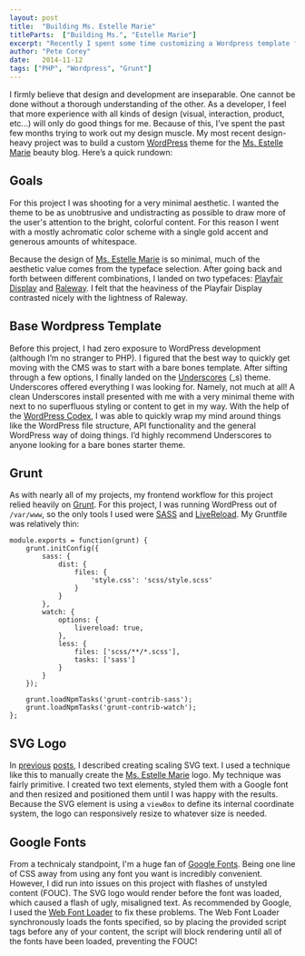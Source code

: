 ```yaml
---
layout: post
title:  "Building Ms. Estelle Marie"
titleParts:  ["Building Ms.", "Estelle Marie"]
excerpt: "Recently I spent some time customizing a Wordpress template for a client. Here's a quick rundown of my process and impressions."
author: "Pete Corey"
date:   2014-11-12
tags: ["PHP", "Wordpress", "Grunt"]
---
```


I firmly believe that design and development are inseparable. One cannot be done without a thorough understanding of the other. As a developer, I feel that more experience with all kinds of design (visual, interaction, product, etc...) will only do good things for me. Because of this, I’ve spent the past few months trying to work out my design muscle. My most recent design-heavy project was to build a custom [WordPress](https://wordpress.com/) theme for the [Ms. Estelle Marie](http://www.msestellemarie.com/) beauty blog. Here’s a quick rundown:

## Goals

For this project I was shooting for a very minimal aesthetic. I wanted the theme to be as unobtrusive and undistracting as possible to draw more of the user's attention to the bright, colorful content. For this reason I went with a mostly achromatic color scheme with a single gold accent and generous amounts of whitespace.

Because the design of [Ms. Estelle Marie](http://www.msestellemarie.com/) is so minimal, much of the aesthetic value comes from the typeface selection. After going back and forth between different combinations, I landed on two typefaces: [Playfair Display](http://www.google.com/fonts/specimen/Playfair+Display) and [Raleway](http://www.google.com/fonts/specimen/Raleway). I felt that the heaviness of the Playfair Display contrasted nicely with the lightness of Raleway.

## Base Wordpress Template

Before this project, I had zero exposure to WordPress development (although I’m no stranger to PHP). I figured that the best way to quickly get moving with the CMS was to start with a bare bones template. After sifting through a few options, I finally landed on the [Underscores](http://underscores.me/) (_s) theme. Underscores offered everything I was looking for. Namely, not much at all! A clean Underscores install presented with me with a very minimal theme with next to no superfluous styling or content to get in my way. With the help of the [WordPress Codex](http://codex.wordpress.org/), I was able to quickly wrap my mind around things like the WordPress file structure, API functionality and the general WordPress way of doing things. I’d highly recommend Underscores to anyone looking for a bare bones starter theme.

## Grunt

As with nearly all of my projects, my frontend workflow for this project relied heavily on [Grunt](http://gruntjs.com/). For this project, I was running WordPress out of <code class="language-*">/var/www</code>, so the only tools I used were [SASS](http://sass-lang.com/) and [LiveReload](http://livereload.com/). My Gruntfile was relatively thin:

<pre><code class="language-javascript">module.exports = function(grunt) {
    grunt.initConfig({
        sass: {
            dist: {
                files: {
                    'style.css': 'scss/style.scss'
                }
            }
        },
        watch: {
            options: {
                livereload: true,
            },
            less: {
                files: ['scss/**/*.scss'],
                tasks: ['sass']
            }
        }
    });

    grunt.loadNpmTasks('grunt-contrib-sass');
    grunt.loadNpmTasks('grunt-contrib-watch');
};</code></pre>

## SVG Logo

In [previous](http://1pxsolidtomato.com/2014/10/08/quest-for-scalable-svg-text/) [posts](http://1pxsolidtomato.com/2014/09/09/responsive-svg-height-issue/), I described creating scaling SVG text. I used a technique like this to manually create the [Ms. Estelle Marie](http://www.msestellemarie.com/) logo. My technique was fairly primitive. I created two text elements, styled them with a Google font and then resized and positioned them until I was happy with the results. Because the SVG element is using a <code class="language-*">viewBox</code> to define its internal coordinate system, the logo can responsively resize to whatever size is needed.

## Google Fonts

From a technicaly standpoint, I'm a huge fan of [Google Fonts](http://www.google.com/fonts). Being one line of CSS away from using any font you want is incredibly convenient. However, I did run into issues on this project with flashes of unstyled content (FOUC). The SVG logo would render before the font was loaded, which caused a flash of ugly, misaligned text. As recommended by Google, I used the [Web Font Loader](https://github.com/typekit/webfontloader) to fix these problems. The Web Font Loader synchronously loads the fonts specified, so by placing the provided script tags before any of your content, the script will block rendering until all of the fonts have been loaded, preventing the FOUC!
